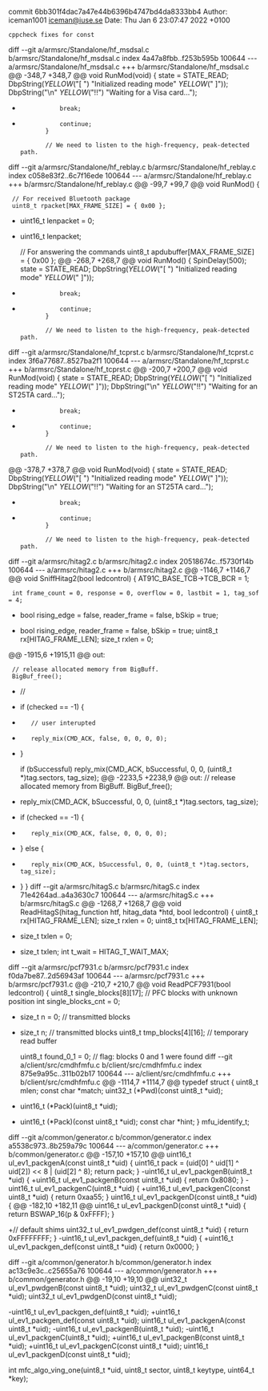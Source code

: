 commit 6bb301f4dac7a47e44b6396b4747bd4da8333bb4
Author: iceman1001 <iceman@iuse.se>
Date:   Thu Jan 6 23:07:47 2022 +0100

    cppcheck fixes for const

diff --git a/armsrc/Standalone/hf_msdsal.c b/armsrc/Standalone/hf_msdsal.c
index 4a47a8fbb..f253b595b 100644
--- a/armsrc/Standalone/hf_msdsal.c
+++ b/armsrc/Standalone/hf_msdsal.c
@@ -348,7 +348,7 @@ void RunMod(void) {
                 state = STATE_READ;
                 DbpString(_YELLOW_("[ ") "Initialized reading mode" _YELLOW_(" ]"));
                 DbpString("\n" _YELLOW_("!!") "Waiting for a Visa card...");
-                break;
+                continue;
             }
 
             // We need to listen to the high-frequency, peak-detected path.
diff --git a/armsrc/Standalone/hf_reblay.c b/armsrc/Standalone/hf_reblay.c
index c058e83f2..6c7f16ede 100644
--- a/armsrc/Standalone/hf_reblay.c
+++ b/armsrc/Standalone/hf_reblay.c
@@ -99,7 +99,7 @@ void RunMod() {
 
     // For received Bluetooth package
     uint8_t rpacket[MAX_FRAME_SIZE] = { 0x00 };
-    uint16_t lenpacket = 0;
+    uint16_t lenpacket;
 
     // For answering the commands
     uint8_t apdubuffer[MAX_FRAME_SIZE] = { 0x00 };
@@ -268,7 +268,7 @@ void RunMod() {
                 SpinDelay(500);
                 state = STATE_READ;
                 DbpString(_YELLOW_("[ ") "Initialized reading mode" _YELLOW_(" ]"));
-                break;
+                continue;
             }
 
             // We need to listen to the high-frequency, peak-detected path.
diff --git a/armsrc/Standalone/hf_tcprst.c b/armsrc/Standalone/hf_tcprst.c
index 3f6a77687..8527ba2f1 100644
--- a/armsrc/Standalone/hf_tcprst.c
+++ b/armsrc/Standalone/hf_tcprst.c
@@ -200,7 +200,7 @@ void RunMod(void) {
                 state = STATE_READ;
                 DbpString(_YELLOW_("[ ") "Initialized reading mode" _YELLOW_(" ]"));
                 DbpString("\n" _YELLOW_("!!") "Waiting for an ST25TA card...");
-                break;
+                continue;
             }
 
             // We need to listen to the high-frequency, peak-detected path.
@@ -378,7 +378,7 @@ void RunMod(void) {
                 state = STATE_READ;
                 DbpString(_YELLOW_("[ ") "Initialized reading mode" _YELLOW_(" ]"));
                 DbpString("\n" _YELLOW_("!!") "Waiting for an ST25TA card...");
-                break;
+                continue;
             }
 
             // We need to listen to the high-frequency, peak-detected path.
diff --git a/armsrc/hitag2.c b/armsrc/hitag2.c
index 20518674c..f5730f14b 100644
--- a/armsrc/hitag2.c
+++ b/armsrc/hitag2.c
@@ -1146,7 +1146,7 @@ void SniffHitag2(bool ledcontrol) {
     AT91C_BASE_TCB->TCB_BCR = 1;
 
     int frame_count = 0, response = 0, overflow = 0, lastbit = 1, tag_sof = 4;
-    bool rising_edge = false, reader_frame = false, bSkip = true;
+    bool rising_edge, reader_frame = false, bSkip = true;
     uint8_t rx[HITAG_FRAME_LEN];
     size_t rxlen = 0;
 
@@ -1915,6 +1915,11 @@ out:
 
     // release allocated memory from BigBuff.
     BigBuf_free();
+    //
+    if (checked == -1) {
+        // user interupted
+        reply_mix(CMD_ACK, false, 0, 0, 0, 0);
+    }
 
     if (bSuccessful)
         reply_mix(CMD_ACK, bSuccessful, 0, 0, (uint8_t *)tag.sectors, tag_size);
@@ -2233,5 +2238,9 @@ out:
     // release allocated memory from BigBuff.
     BigBuf_free();
 
-    reply_mix(CMD_ACK, bSuccessful, 0, 0, (uint8_t *)tag.sectors, tag_size);
+    if (checked == -1) {
+        reply_mix(CMD_ACK, false, 0, 0, 0, 0);
+    } else {
+        reply_mix(CMD_ACK, bSuccessful, 0, 0, (uint8_t *)tag.sectors, tag_size);
+    }
 }
diff --git a/armsrc/hitagS.c b/armsrc/hitagS.c
index 71e4264ad..a4a3630c7 100644
--- a/armsrc/hitagS.c
+++ b/armsrc/hitagS.c
@@ -1268,7 +1268,7 @@ void ReadHitagS(hitag_function htf, hitag_data *htd, bool ledcontrol) {
     uint8_t rx[HITAG_FRAME_LEN];
     size_t rxlen = 0;
     uint8_t tx[HITAG_FRAME_LEN];
-    size_t txlen = 0;
+    size_t txlen;
     int t_wait = HITAG_T_WAIT_MAX;
 
 
diff --git a/armsrc/pcf7931.c b/armsrc/pcf7931.c
index f0da7be87..2d56943af 100644
--- a/armsrc/pcf7931.c
+++ b/armsrc/pcf7931.c
@@ -210,7 +210,7 @@ void ReadPCF7931(bool ledcontrol) {
     uint8_t single_blocks[8][17]; // PFC blocks with unknown position
     int single_blocks_cnt = 0;
 
-    size_t n = 0; // transmitted blocks
+    size_t n; // transmitted blocks
     uint8_t tmp_blocks[4][16]; // temporary read buffer
 
     uint8_t found_0_1 = 0; // flag: blocks 0 and 1 were found
diff --git a/client/src/cmdhfmfu.c b/client/src/cmdhfmfu.c
index 875e9a95c..311b02b17 100644
--- a/client/src/cmdhfmfu.c
+++ b/client/src/cmdhfmfu.c
@@ -1114,7 +1114,7 @@ typedef struct {
     uint8_t mlen;
     const char *match;
     uint32_t (*Pwd)(const uint8_t *uid);
-    uint16_t (*Pack)(uint8_t *uid);
+    uint16_t (*Pack)(const uint8_t *uid);
     const char *hint;
 } mfu_identify_t;
 
diff --git a/common/generator.c b/common/generator.c
index a5538c973..8b259a79c 100644
--- a/common/generator.c
+++ b/common/generator.c
@@ -157,10 +157,10 @@ uint16_t ul_ev1_packgenA(const uint8_t *uid) {
     uint16_t pack = (uid[0] ^ uid[1] ^ uid[2]) << 8 | (uid[2] ^ 8);
     return pack;
 }
-uint16_t ul_ev1_packgenB(uint8_t *uid) {
+uint16_t ul_ev1_packgenB(const uint8_t *uid) {
     return 0x8080;
 }
-uint16_t ul_ev1_packgenC(uint8_t *uid) {
+uint16_t ul_ev1_packgenC(const uint8_t *uid) {
     return 0xaa55;
 }
 uint16_t ul_ev1_packgenD(const uint8_t *uid) {
@@ -182,10 +182,11 @@ uint16_t ul_ev1_packgenD(const uint8_t *uid) {
     return BSWAP_16(p & 0xFFFF);
 }
 
+// default shims
 uint32_t ul_ev1_pwdgen_def(const uint8_t *uid) {
     return 0xFFFFFFFF;
 }
-uint16_t ul_ev1_packgen_def(uint8_t *uid) {
+uint16_t ul_ev1_packgen_def(const uint8_t *uid) {
     return 0x0000;
 }
 
diff --git a/common/generator.h b/common/generator.h
index ac13c9e3c..c25655a76 100644
--- a/common/generator.h
+++ b/common/generator.h
@@ -19,10 +19,10 @@ uint32_t ul_ev1_pwdgenB(const uint8_t *uid);
 uint32_t ul_ev1_pwdgenC(const uint8_t *uid);
 uint32_t ul_ev1_pwdgenD(const uint8_t *uid);
 
-uint16_t ul_ev1_packgen_def(uint8_t *uid);
+uint16_t ul_ev1_packgen_def(const uint8_t *uid);
 uint16_t ul_ev1_packgenA(const uint8_t *uid);
-uint16_t ul_ev1_packgenB(uint8_t *uid);
-uint16_t ul_ev1_packgenC(uint8_t *uid);
+uint16_t ul_ev1_packgenB(const uint8_t *uid);
+uint16_t ul_ev1_packgenC(const uint8_t *uid);
 uint16_t ul_ev1_packgenD(const uint8_t *uid);
 
 int mfc_algo_ving_one(uint8_t *uid, uint8_t sector, uint8_t keytype, uint64_t *key);
